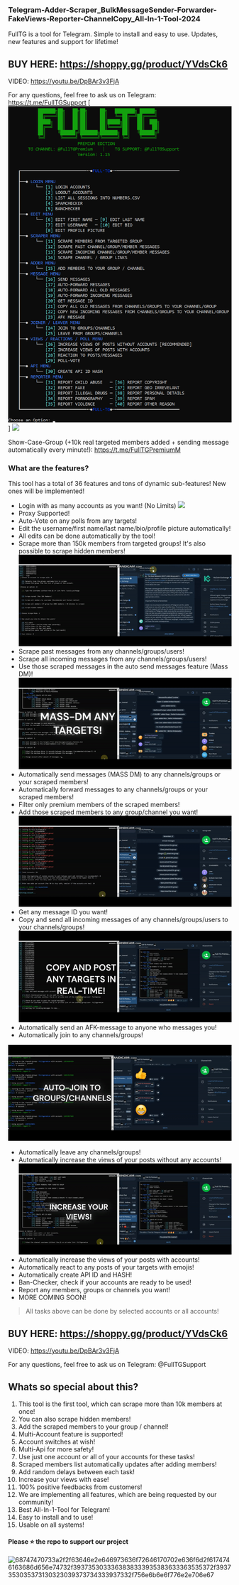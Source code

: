 ### Telegram-Adder-Scraper_BulkMessageSender-Forwarder-FakeViews-Reporter-ChannelCopy_All-In-1-Tool-2024

FullTG is a tool for Telegram. Simple to install and easy to use. Updates, new features and support for lifetime!

## BUY HERE: https://shoppy.gg/product/YVdsCk6

VIDEO: https://youtu.be/DpBAr3v3FjA

For any questions, feel free to ask us on Telegram: https://t.me/FullTGSupport
[![](V115.png)]
<img width="428" src="(V115.png)">

Show-Case-Group (+10k real targeted members added + sending message automatically every minute!): https://t.me/FullTGPremiumM
### What are the features?
This tool has a total of 36 features and tons of dynamic sub-features! New ones will be implemented!

- Login with as many accounts as you want! (No Limits)
![](https://github.com/All-In-Tools/Telegram-Adder-Scraper_BulkMessageSender-Forwarder-FakeViews-Reporter-ChannelCopy_All-In-1-Tool-2024/blob/main/login.gif)
- Proxy Supported!
- Auto-Vote on any polls from any targets!
- Edit the username/first name/last name/bio/profile picture automatically!
- All edits can be done automatically by the tool!
- Scrape more than 150k members from targeted groups! It's also possible to scrape hidden members!
![](https://github.com/All-In-Tools/Telegram-Adder-Scraper_BulkMessageSender-Forwarder-FakeViews-Reporter-ChannelCopy_All-In-1-Tool-2024/blob/main/scrape_members.gif)
- Scrape past messages from any channels/groups/users!
- Scrape all incoming messages from any channels/groups/users!
- Use those scraped messages in the auto send messages feature (Mass DM)!
![](https://github.com/All-In-Tools/Telegram-Adder-Scraper_BulkMessageSender-Forwarder-FakeViews-Reporter-ChannelCopy_All-In-1-Tool-2024/blob/main/mass-dm.gif)
- Automatically send messages (MASS DM) to any channels/groups or your scraped members!
- Automatically forward messages to any channels/groups or your scraped members!
- Filter only premium members of the scraped members!
- Add those scraped members to any group/channel you want!
![](https://github.com/All-In-Tools/Telegram-Adder-Scraper_BulkMessageSender-Forwarder-FakeViews-Reporter-ChannelCopy_All-In-1-Tool-2024/blob/main/adding.gif)
- Get any message ID you want!
- Copy and send all incoming messages of any channels/groups/users to your channels/groups!
![](https://github.com/All-In-Tools/Telegram-Adder-Scraper_BulkMessageSender-Forwarder-FakeViews-Reporter-ChannelCopy_All-In-1-Tool-2024/blob/main/copy_channel.gif)
- Automatically send an AFK-message to anyone who messages you!
- Automatically join to any channels/groups!

![](https://github.com/All-In-Tools/Telegram-Adder-Scraper_BulkMessageSender-Forwarder-FakeViews-Reporter-ChannelCopy_All-In-1-Tool-2024/blob/main/Joiner.gif)
- Automatically leave any channels/groups!
- Automatically increase the views of your posts without any accounts!
![](https://github.com/All-In-Tools/Telegram-Adder-Scraper_BulkMessageSender-Forwarder-FakeViews-Reporter-ChannelCopy_All-In-1-Tool-2024/blob/main/views.gif)
- Automatically increase the views of your posts with accounts!
- Automatically react to any posts of your targets with emojis!
- Automatically create API ID and HASH!
- Ban-Checker, check if your accounts are ready to be used!
- Report any members, groups or channels you want!
- MORE COMING SOON!
>All tasks above can be done by selected accounts or all accounts!

## BUY HERE: https://shoppy.gg/product/YVdsCk6

VIDEO: https://youtu.be/DpBAr3v3FjA

For any questions, feel free to ask us on Telegram: @FullTGSupport

## Whats so special about this?
1. This tool is the first tool, which can scrape more than 10k members at once!
2. You can also scrape hidden members!
3. Add the scraped members to your group / channel!
4. Multi-Account feature is supported!
5. Account switches at wish!
6. Multi-Api for more safety!
7. Use just one account or all of your accounts for these tasks!
8. Scraped members list automatically updates after adding members!
9. Add random delays between each task!
10. Increase your views with ease!
11. 100% positive feedbacks from customers!
12. We are implementing all features, which are being requested by our community!
13. Best All-In-1-Tool for Telegram!
14. Easy to install and to use!
15. Usable on all systems!

#### Please ⭐ the repo to support our project
![68747470733a2f2f63646e2e646973636f72646170702e636f6d2f6174746163686d656e74732f3937353033363838333935383633363535372f3937353035373130323039373734333937332f756e6b6e6f776e2e706e67](https://github.com/SM-Tools/-Telegram-Adder-Scraper-Members-NEW-FREE-2024/assets/157315721/fce54b7e-3b81-46bf-bcf2-2d3c93c3785f)
